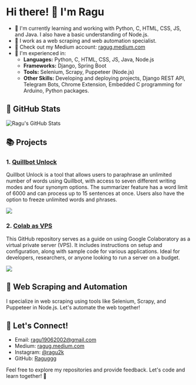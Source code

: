 # Hi there! 👋 I'm Ragu

- 🌱 I'm currently learning and working with Python, C, HTML, CSS, JS, and Java. I also have a basic understanding of Node.js.
- 💼 I work as a web scraping and web automation specialist.
- 📝 Check out my Medium account: [ragug.medium.com](https://ragug.medium.com/)
- 🚀 I'm experienced in:
  - **Languages:** Python, C, HTML, CSS, JS, Java, Node.js
  - **Frameworks:** Django, Spring Boot
  - **Tools:** Selenium, Scrapy, Puppeteer (Node.js)
  - **Other Skills:** Developing and deploying projects, Django REST API, Telegram Bots, Chrome Extension, Embedded C programming for Arduino, Python packages.

## 🌈 GitHub Stats

![Ragu's GitHub Stats](https://github-readme-stats.vercel.app/api?username=raguggg&show_icons=true)

## 📚 Projects

### 1. [Quillbot Unlock](https://github.com/raguggg/quillbot-premium-for-free)

Quillbot Unlock is a tool that allows users to paraphrase an unlimited number of words using Quillbot, with access to seven different writing modes and four synonym options. The summarizer feature has a word limit of 6000 and can process up to 15 sentences at once. Users also have the option to freeze unlimited words and phrases.

<div>
  <a href="https://github.com/raguggg/quillbot-premium-for-free">
    <img align="center" src="https://github-readme-stats.vercel.app/api/pin/?username=raguggg&theme=highcontrast&repo=quillbot-premium-for-free" />
  </a>
</div>

### 2. [Colab as VPS](https://github.com/Raguggg/colab-as-Vps/)

This GitHub repository serves as a guide on using Google Colaboratory as a virtual private server (VPS). It includes instructions on setup and configuration, along with sample code for various applications. Ideal for developers, researchers, or anyone looking to run a server on a budget.

<div>
  <a href="https://github.com/Raguggg/colab-as-Vps/">
    <img align="center" src="https://github-readme-stats.vercel.app/api/pin/?username=Raguggg&theme=highcontrast&repo=colab-as-Vps" />
  </a>
</div>

## 🤖 Web Scraping and Automation

I specialize in web scraping using tools like Selenium, Scrapy, and Puppeteer in Node.js. Let's automate the web together!

## 🤝 Let's Connect!

- Email: ragu19062002@gmail.com
- Medium: [ragug.medium.com](https://ragug.medium.com/)
- Instagram: [@ragu2k](https://www.instagram.com/ragu2k/)
- GitHub: [Raguggg](https://github.com/raguggg)

Feel free to explore my repositories and provide feedback. Let's code and learn together! 🚀
